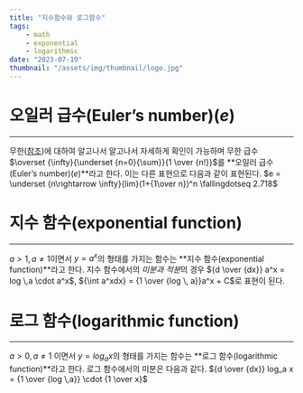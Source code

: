```yaml
---
title: "지수함수와 로그함수"
tags:
    - math
    - exponential
    - logarithmic
date: "2023-07-19"
thumbnail: "/assets/img/thumbnail/logo.jpg"
---
```


# **오일러 급수(Euler’s number)($e$)**
---
무한([참조](/study/math/6_수열과%20극한#무한infinity))에 대하여 알고나서 알고나서 자세하게 확인이 가능하며 무한 급수 $\overset {\infty}{\underset {n=0}{\sum}}{1 \over {n!}}$를 **오일러 급수(Euler’s number)($e$)**라고 한다. 이는 다른 표현으로 다음과 같이 표현된다. $e = \underset {n\rightarrow \infty}{lim}(1+{1\over n})^n  \fallingdotseq 2.718$  

# **지수 함수(exponential function)**
---
$a > 1,a \neq 1$이면서 $y=a^x$의 형태를 가지는 함수는 **지수 함수(exponential function)**라고 한다. 지수 함수에서의 *미분과 적분*의 경우 ${d \over {dx}} a^x = log \,a \cdot a^x$, ${\int a^xdx} = {1 \over {log \, a}}a^x + C$로 표현이 된다.  

# **로그 함수(logarithmic function)**
---
$a>0,a\neq1$ 이면서 $y={log}_ax$의 형태를 가지는 함수는 **로그 함수(logarithmic function)**라고 한다. 로그 함수에서의 미분은 다음과 같다. ${d \over {dx}} log_a x = {1 \over {log \,a}} \cdot {1 \over x}$  
